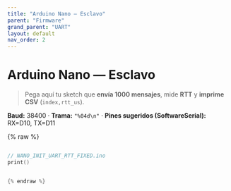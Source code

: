 ```yaml
---
title: "Arduino Nano — Esclavo"
parent: "Firmware"
grand_parent: "UART"
layout: default
nav_order: 2
---
```


# Arduino Nano — Esclavo

> Pega aquí tu sketch que **envía 1000 mensajes**, mide **RTT** y **imprime CSV** (`index,rtt_us`).

**Baud:** 38400 · **Trama:** `"%04d\n"` · **Pines sugeridos (SoftwareSerial):** RX=D10, TX=D11

{% raw %}
```cpp

// NANO_INIT_UART_RTT_FIXED.ino
print()


{% endraw %}